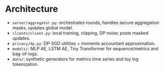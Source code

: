 
# Architecture

- `server/aggregator.py`: orchestrates rounds, handles secure aggregation masks, updates global model.
- `clients/client.py`: local training, clipping, DP noise; posts masked updates.
- `privacy/dp.py`: DP-SGD utilities + moments accountant approximation.
- `models/`: MLP AE, LSTM AE, Tiny Transformer for sequence/metrics and bag-of-logs.
- `data/`: synthetic generators for metrics time series and toy log tokenization.
